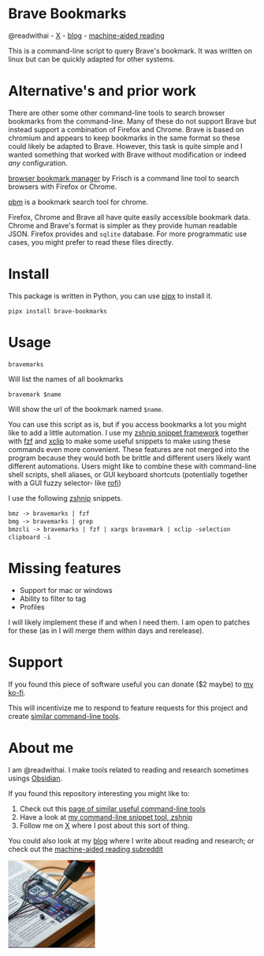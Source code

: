 # Brave Bookmarks
@readwithai - [X](https://x.com/readwithai) - [blog](https://readwithai.substack.com/) - [machine-aided reading]()

This is a command-line script to query Brave's bookmark. It was written on linux but can be quickly adapted for other systems.

# Alternative's and prior work
There are other some other command-line tools to search browser bookmarks from the command-line. Many of these do not support Brave but instead support a combination of Firefox and Chrome. Brave is based on chromium and appears to keep bookmarks in the same format so these could likely be adapted to Brave. However, this task is quite simple and I wanted something that worked with Brave without modification or indeed *any* configuration.

[browser bookmark manager](https://github.com/crunchtime-ali/browser-bookmark-manager) by  Frisch is a command line tool to search browsers with Firefox or Chrome.

[pbm](https://github.com/westurner/pbm) is a bookmark search tool for chrome.

Firefox, Chrome and Brave all have quite easily accessible bookmark data. Chrome and Brave's format is simpler as they provide human readable JSON. Firefox provides and `sqlite` database. For more programmatic use cases, you might prefer to read these files directly.

# Install
This package is written in Python, you can use [pipx](https://github.com/pypa/pipx) to install it.

```
pipx install brave-bookmarks
```

# Usage
```
bravemarks
```

Will list the names of all bookmarks

```
bravemark $name
```

Will show the url of the bookmark named `$name`.


You can use this script as is, but if you access bookmarks a lot you might like to add a little automation. I use my [zshnip snippet framework](https://github.com/facetframer/zshnip) together with [fzf](https://github.com/junegunn/fzf) and [xclip](https://github.com/astrand/xclip) to make some useful snippets to make using these commands even more convenient. These features are not merged into the program because they would both be brittle and different users likely want different automations. Users might like to combine these with command-line shell scripts, shell aliases, or GUI keyboard shortcuts (potentially together with a GUI fuzzy selector- like [rofi](https://github.com/adi1090x/rofi))

I use the following [zshnip](https://github.com/facetframer/zshnip) snippets.

```
bmz -> bravemarks | fzf
bmg -> bravemarks | grep
bmzcli -> bravemarks | fzf | xargs bravemark | xclip -selection clipboard -i
```

# Missing features
* Support for mac or windows
* Ability to filter to tag
* Profiles

I will likely implement these if and when I need them. I am open to patches for these (as in I will merge them within days and rerelease).

# Support
If you found this piece of software useful you can donate ($2 maybe) to [my ko-fi]( https://ko-fi.com/c/409f19e716).

This will incentivize me to respond to feature requests for this project and create [similar command-line tools](https://readwithai.substack.com/p/my-productivity-tools).

# About me
I am @readwithai. I make tools related to reading and research sometimes usings [Obsidian](https://readwithai.substack.com/p/what-exactly-is-obsidian
).

If you found this repository interesting you might like to:
1. Check out this [page of similar useful command-line tools](https://readwithai.substack.com/p/my-productivity-tools)
2. Have a look at [my command-line snippet tool, zshnip](https://github.com/facetframer/zshnip)
3. Follow me on [X](https//x.com/readwithai) where I post about this sort of thing.

You could also look at my [blog](https://readwithai.substack.com/) where I write about reading and research; or check out the [machine-aided reading subreddit](https://www.reddit.com/r/machineAidedReading/)

![readwithai logo](logo.png)
